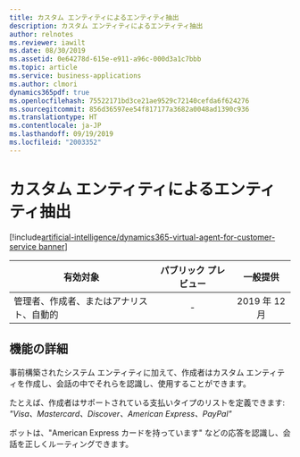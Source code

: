 ```yaml
---
title: カスタム エンティティによるエンティティ抽出
description: カスタム エンティティによるエンティティ抽出
author: relnotes
ms.reviewer: iawilt
ms.date: 08/30/2019
ms.assetid: 0e64278d-615e-e911-a96c-000d3a1c7bbb
ms.topic: article
ms.service: business-applications
ms.author: clmori
dynamics365pdf: true
ms.openlocfilehash: 75522171bd3ce21ae9529c72140cefda6f624276
ms.sourcegitcommit: 856d36597ee54f817177a3682a0048ad1390c936
ms.translationtype: HT
ms.contentlocale: ja-JP
ms.lasthandoff: 09/19/2019
ms.locfileid: "2003352"
---
```

# <a name="entity-extraction-with-custom-entities"></a>カスタム エンティティによるエンティティ抽出
[!include[artificial-intelligence/dynamics365-virtual-agent-for-customer-service banner](../includes/artificial-intelligence/dynamics365-virtual-agent-for-customer-service.md)]

| 有効対象    |  パブリック プレビュー | 一般提供 | 
| ---------- | :----------: |:----------: |
|管理者、作成者、またはアナリスト、自動的|-| 2019 年 12 月|






## <a name="feature-details"></a>機能の詳細
<!--feature detail start -->
事前構築されたシステム エンティティに加えて、作成者はカスタム エンティティを作成し、会話の中でそれらを認識し、使用することができます。 
 
たとえば、作成者はサポートされている支払いタイプのリストを定義できます: _"Visa、Mastercard、Discover、American Express、PayPal"_

ボットは、"American Express カードを持っています" などの応答を認識し、会話を正しくルーティングできます。
<!--feature detail end -->











